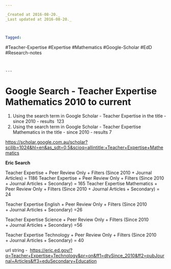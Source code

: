 ```yaml
---

_Created at 2016-08-20._
_Last updated at 2016-08-20._



Tagged: 
```
#Teacher-Expertise #Expertise #Mathematics #Google-Scholar #EdD #Research-notes
```


---
```


# Google Search - Teacher Expertise Mathematics 2010 to current


1.  Using the search term in Google Scholar - Teacher Expertise in the title - since 2010 - results  123
2.  Using the search term in Google Scholar - Teacher Expertise Mathematics in the title - since 2010 - results 7

<https://scholar.google.com.au/scholar?scilib=1024&hl=en&as_sdt=0,5&scioq=allintitle:+Teacher+Expertise+Mathematics>

**Eric Search**

Teacher Expertise + Peer Review Only + Filters (Since 2010 + Journal Articles) = 1186
Teacher Expertise + Peer Review Only + Filters (Since 2010 + Journal Articles + Secondary) = 165
Teacher Expertise Mathematics + Peer Review Only + Filters (Since 2010 + Journal Articles + Secondary) = 24

Teacher Expertise English + Peer Review Only + Filters (Since 2010 + Journal Articles + Secondary) =26

Teacher Expertise Science + Peer Review Only + Filters (Since 2010 + Journal Articles + Secondary) =56

Teacher Expertise Technology + Peer Review Only + Filters (Since 2010 + Journal Articles + Secondary) = 40

url string - 
<https://eric.ed.gov/?q=Teacher+Expertise+Technology&pr=on&ff1=dtySince_2010&ff2=pubJournal+Articles&ff3=eduSecondary+Education>

